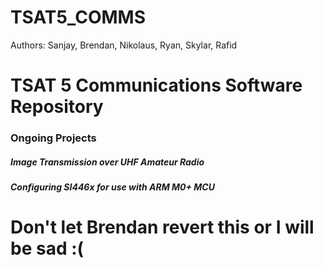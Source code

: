 
# TSAT5_COMMS

Authors: 
  Sanjay, Brendan, Nikolaus, Ryan, Skylar, Rafid

# TSAT 5 Communications Software Repository 

### Ongoing Projects

##### Image Transmission over UHF Amateur Radio 
##### Configuring SI446x for use with ARM M0+ MCU



# Don't let Brendan revert this or I will be sad :(
